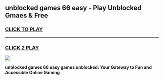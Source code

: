 
## unblocked games 66 easy - Play Unblocked Gmaes & Free
<h3>
<a href="https://premium.freeplayer.one?title=unblocked_games_66_easy&ref=19F">CLICK TO PLAY</a></h3>
<hr>

<h3>
<a href="https://premium.freeplayer.one?title=unblocked_games_66_easy&ref=19F">CLICK 2 PLAY</a>
  
</h3>

<a href="https://premium.freeplayer.one?title=unblocked_games_66_easy&ref=19F/"><img src="https://clearcache.store/games.png"></a>


**unblocked games 66 easy games unblocked: Your Gateway to Fun and Accessible Online Gaming**
